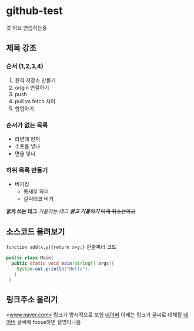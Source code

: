 # github-test
깃 허브 연습하는중

## 제목 강조

### 순서 (1,2,3,4)

1. 원격 저장소 만들기
2. origin 연결하기
3. push
4. pull vs fetch 차이
5. 협업하기

### 순서가 없는 목록

+ 라면에 먼저
+ 수프를 넣나
+ 면을 넣나

### 하위 목록 만들기

+ 버거킹
  + 통새우 와퍼
  + 갈릭티코 버거

**굵게 쓰는 태그**
*기울이는 태그*
***굵고 기울이기***
~~이게 취소선이고~~


## 소스코드 올려보기

`function add(x,y){return x+y;}` 한줄짜리 코드

```Java
public class Main{
  public static void main(String[] args){
    System.out.println("Hello");
   }
 }
 ```
 
 ## 링크주소 올리기
 <www.naver.com> 링크가 명시적으로 보임
 [네이버](www.naver.com) 이제는 링크가 글씨로 대체됨
 [네이버](www.naver.com,"검색사이트") 글씨에 focus하면 설명이나옴
 
